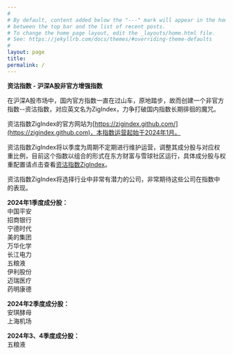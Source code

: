 ```yaml
---
#
# By default, content added below the "---" mark will appear in the home page
# between the top bar and the list of recent posts.
# To change the home page layout, edit the _layouts/home.html file.
# See: https://jekyllrb.com/docs/themes/#overriding-theme-defaults
#
layout: page
title: 
permalink: /
---
```


**资沽指数 - 沪深A股非官方增强指数**<br>

在沪深A股市场中，国内官方指数一直在过山车，原地踏步，故而创建一个非官方指数--资沽指数，对应英文名为ZigIndex，力争打破国内指数长期徘徊的魔咒。<br>

资沽指数ZigIndex的官方网站为[https://zigindex.github.com/](https://zigindex.github.com)，本指数运营起始于2024年1月。<br>

资沽指数ZigIndex将以季度为周期不定期进行维护运营，调整其成分股与对应权重比例，目前这个指数以组合的形式在东方财富与雪球社区运行，具体成分股与权重配置请点击查看[资沽指数ZigIndex](https://groupwap.eastmoney.com/group/simulation/info.html?zh=240170300000076403)。<br>

资沽指数ZigIndex将选择行业中非常有潜力的公司，非常期待这些公司在指数中的表现。<br>

**2024年1季度成分股：**<br>
中国平安<br>
招商银行<br>
宁德时代<br>
美的集团<br>
万华化学<br>
长江电力<br>
五粮液<br>
伊利股份<br>
迈瑞医疗<br>
药明康德<br>

**2024年2季度成分股：**<br>
安琪酵母<br>
上海机场<br>

**2024年3、4季度成分股：**<br>
五粮液<br>


